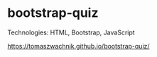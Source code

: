 # bootstrap-quiz
Technologies: HTML, Bootstrap, JavaScript

https://tomaszwachnik.github.io/bootstrap-quiz/
